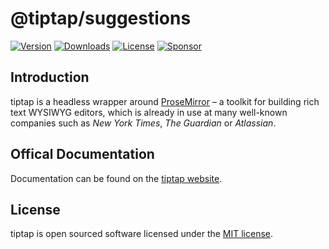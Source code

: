 # @tiptap/suggestions
[![Version](https://img.shields.io/npm/v/@tiptap/suggestions.svg?label=version)](https://www.npmjs.com/package/@tiptap/suggestions)
[![Downloads](https://img.shields.io/npm/dm/@tiptap/suggestions.svg)](https://npmcharts.com/compare/tiptap?minimal=true)
[![License](https://img.shields.io/npm/l/@tiptap/suggestions.svg)](https://www.npmjs.com/package/@tiptap/suggestions)
[![Sponsor](https://img.shields.io/static/v1?label=Sponsor&message=%E2%9D%A4&logo=GitHub)](https://github.com/sponsors/ueberdosis)

## Introduction
tiptap is a headless wrapper around [ProseMirror](https://ProseMirror.net) – a toolkit for building rich text WYSIWYG editors, which is already in use at many well-known companies such as *New York Times*, *The Guardian* or *Atlassian*.

## Offical Documentation
Documentation can be found on the [tiptap website](https://tiptap.dev).

## License
tiptap is open sourced software licensed under the [MIT license](https://github.com/ueberdosis/tiptap/blob/main/LICENSE.md).

